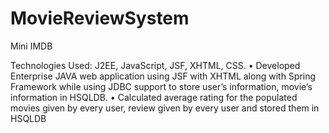 # MovieReviewSystem
Mini IMDB


Technologies Used: J2EE, JavaScript, JSF, XHTML, CSS.
•	Developed Enterprise JAVA web application using JSF with XHTML along with Spring Framework
  while using JDBC support to store user’s information, movie’s information in HSQLDB.
•	Calculated average rating for the populated movies given by every user, review given by 
  every user and stored them in HSQLDB
